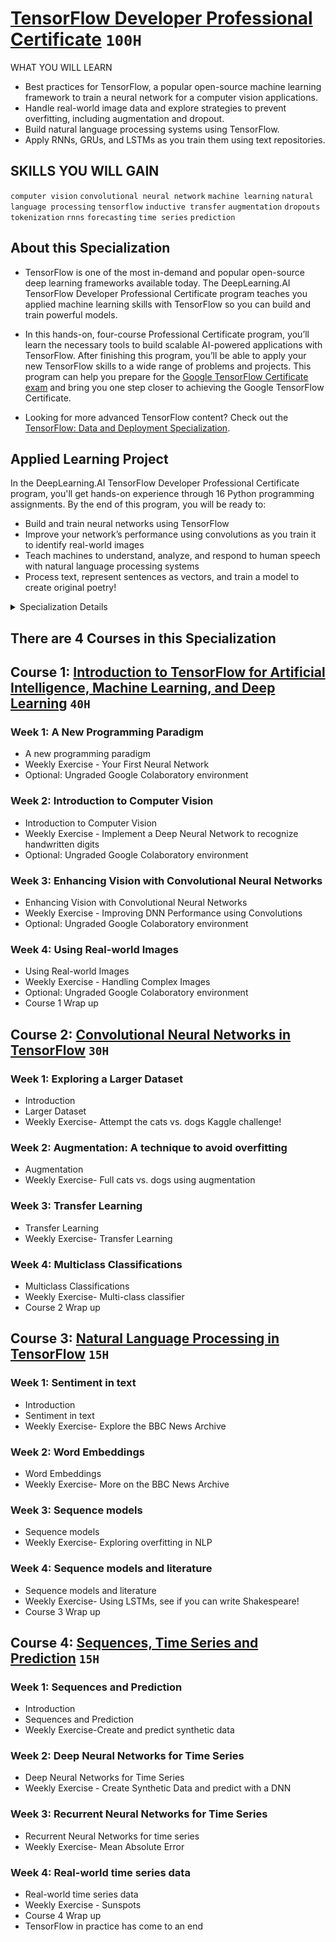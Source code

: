 # [TensorFlow Developer Professional Certificate](https://www.coursera.org/professional-certificates/tensorflow-in-practice) `100H`

WHAT YOU WILL LEARN
- Best practices for TensorFlow, a popular open-source machine learning framework to train a neural network for a computer vision applications.
- Handle real-world image data and explore strategies to prevent overfitting, including augmentation and dropout.
- Build natural language processing systems using TensorFlow.
- Apply RNNs, GRUs, and LSTMs as you train them using text repositories.

## SKILLS YOU WILL GAIN
`computer vision` `convolutional neural network` `machine learning` `natural language processing` `tensorflow` `inductive transfer` `augmentation` `dropouts` `tokenization` `rnns` `forecasting` `time series` `prediction`

## About this Specialization
- TensorFlow is one of the most in-demand and popular open-source deep learning frameworks available today. The DeepLearning.AI TensorFlow Developer Professional Certificate program teaches you applied machine learning skills with TensorFlow so you can build and train powerful models.

- In this hands-on, four-course Professional Certificate program, you’ll learn the necessary tools to build scalable AI-powered applications with TensorFlow. After finishing this program, you’ll be able to apply your new TensorFlow skills to a wide range of problems and projects. This program can help you prepare for the [Google TensorFlow Certificate exam](https://www.tensorflow.org/certificate) and bring you one step closer to achieving the Google TensorFlow Certificate.

- Looking for more advanced TensorFlow content? Check out the [TensorFlow: Data and Deployment Specialization](https://www.coursera.org/specializations/tensorflow-data-and-deployment).

## Applied Learning Project
In the DeepLearning.AI TensorFlow Developer Professional Certificate program, you'll get hands-on experience through 16 Python programming assignments. By the end of this program, you will be ready to:
- Build and train neural networks using TensorFlow
- Improve your network’s performance using convolutions as you train it to identify real-world images
- Teach machines to understand, analyze, and respond to human speech with natural language processing systems
- Process text, represent sentences as vectors, and train a model to create original poetry!

<details>
	<summary>Specialization Details</summary>

- If you are a software developer who wants to build scalable AI-powered algorithms, you need to understand how to use the tools to build them. This course is part of the upcoming Machine Learning in Tensorflow Specialization and will teach you best practices for using TensorFlow, a popular open-source framework for machine learning.
- The Machine Learning course and Deep Learning Specialization from Andrew Ng teach the most important and foundational principles of Machine Learning and Deep Learning. This new deeplearning.ai TensorFlow Specialization teaches you how to use TensorFlow to implement those principles so that you can start building and applying scalable models to real-world problems. To develop a deeper understanding of how neural networks work, we recommend that you take the Deep Learning Specialization.
- In Course 2 of the deeplearning.ai TensorFlow Specialization, you will learn advanced techniques to improve the computer vision model you built in Course 1. You will explore how to work with real-world images in different shapes and sizes, visualize the journey of an image through convolutions to understand how a computer “sees” information, plot loss and accuracy, and explore strategies to prevent overfitting, including augmentation and dropout. Finally, Course 2 will introduce you to transfer learning and how learned features can be extracted from models. The Machine Learning course and Deep Learning Specialization from Andrew Ng teach the most important and foundational principles of Machine Learning and Deep Learning. This new deeplearning.ai TensorFlow Specialization teaches you how to use TensorFlow to implement those principles so that you can start building and applying scalable models to real-world problems. To develop a deeper understanding of how neural networks work, we recommend that you take the Deep Learning Specialization.
- In Course 3 of the deeplearning.ai TensorFlow Specialization, you will build natural language processing systems using TensorFlow. You will learn to process text, including tokenizing and representing sentences as vectors, so that they can be input to a neural network. You’ll also learn to apply RNNs, GRUs, and LSTMs in TensorFlow. Finally, you’ll get to train an LSTM on existing text to create original poetry! The Machine Learning course and Deep Learning Specialization from Andrew Ng teach the most important and foundational principles of Machine Learning and Deep Learning. This new deeplearning.ai TensorFlow Specialization teaches you how to use TensorFlow to implement those principles so that you can start building and applying scalable models to real-world problems. To develop a deeper understanding of how neural networks work, we recommend that you take the Deep Learning Specialization.
- In this fourth course, you will learn how to build time series models in TensorFlow. You’ll first implement best practices to prepare time series data. You’ll also explore how RNNs and 1D ConvNets can be used for prediction. Finally, you’ll apply everything you’ve learned throughout the Specialization to build a sunspot prediction model using real-world data! The Machine Learning course and Deep Learning Specialization from Andrew Ng teach the most important and foundational principles of Machine Learning and Deep Learning. This new deeplearning.ai TensorFlow Specialization teaches you how to use TensorFlow to implement those principles so that you can start building and applying scalable models to real-world problems. To develop a deeper understanding of how neural networks work, we recommend that you take the Deep Learning Specialization.

</details>

## There are 4 Courses in this Specialization

## Course 1: [Introduction to TensorFlow for Artificial Intelligence, Machine Learning, and Deep Learning](https://www.coursera.org/learn/introduction-tensorflow) `40H`

### Week 1: A New Programming Paradigm
- A new programming paradigm
- Weekly Exercise - Your First Neural Network
- Optional: Ungraded Google Colaboratory environment

### Week 2: Introduction to Computer Vision
- Introduction to Computer Vision
- Weekly Exercise - Implement a Deep Neural Network to recognize handwritten digits
- Optional: Ungraded Google Colaboratory environment

### Week 3: Enhancing Vision with Convolutional Neural Networks
- Enhancing Vision with Convolutional Neural Networks
- Weekly Exercise - Improving DNN Performance using Convolutions
- Optional: Ungraded Google Colaboratory environment

### Week 4: Using Real-world Images
- Using Real-world Images
- Weekly Exercise - Handling Complex Images
- Optional: Ungraded Google Colaboratory environment
- Course 1 Wrap up

## Course 2: [Convolutional Neural Networks in TensorFlow](https://www.coursera.org/learn/convolutional-neural-networks-tensorflow) `30H`

### Week 1: Exploring a Larger Dataset
- Introduction
- Larger Dataset
- Weekly Exercise- Attempt the cats vs. dogs Kaggle challenge!

### Week 2: Augmentation: A technique to avoid overfitting
- Augmentation
- Weekly Exercise- Full cats vs. dogs using augmentation

### Week 3: Transfer Learning
- Transfer Learning
- Weekly Exercise- Transfer Learning

### Week 4: Multiclass Classifications
- Multiclass Classifications
- Weekly Exercise- Multi-class classifier
- Course 2 Wrap up

## Course 3: [Natural Language Processing in TensorFlow](https://www.coursera.org/learn/natural-language-processing-tensorflow) `15H`

### Week 1: Sentiment in text
- Introduction
- Sentiment in text
- Weekly Exercise- Explore the BBC News Archive

### Week 2: Word Embeddings
- Word Embeddings
- Weekly Exercise- More on the BBC News Archive

### Week 3: Sequence models
- Sequence models
- Weekly Exercise- Exploring overfitting in NLP

### Week 4: Sequence models and literature
- Sequence models and literature
- Weekly Exercise- Using LSTMs, see if you can write Shakespeare!
- Course 3 Wrap up

## Course 4: [Sequences, Time Series and Prediction](https://www.coursera.org/learn/tensorflow-sequences-time-series-and-prediction) `15H`

### Week 1: Sequences and Prediction
- Introduction
- Sequences and Prediction
- Weekly Exercise-Create and predict synthetic data

### Week 2: Deep Neural Networks for Time Series
- Deep Neural Networks for Time Series
- Weekly Exercise - Create Synthetic Data and predict with a DNN

### Week 3: Recurrent Neural Networks for Time Series
- Recurrent Neural Networks for time series
- Weekly Exercise- Mean Absolute Error

### Week 4: Real-world time series data
- Real-world time series data
- Weekly Exercise - Sunspots
- Course 4 Wrap up
- TensorFlow in practice has come to an end
